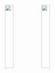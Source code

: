 
<img src="https://github.com/denissavishchev/justdrink/assets/77541683/de43db1a-5910-47a6-808e-57b42db1fbee" width="23%" height="23%">
<img src="https://github.com/denissavishchev/justdrink/assets/77541683/3478b635-9582-40b8-bf5c-41099e0a68c1" width="23%" height="23%">

